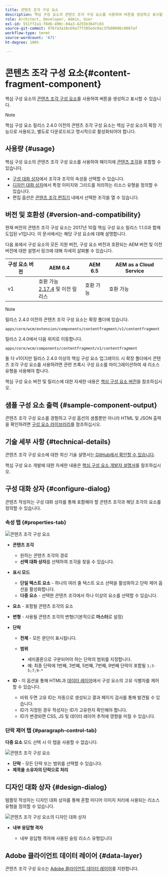 ```yaml
---
title: 콘텐츠 조각 구성 요소
description: 핵심 구성 요소의 콘텐츠 조각 구성 요소를 사용하여 버튼을 생성하고 표시할 수 있습니다.
role: Architect, Developer, Admin, User
exl-id: 551ff2a1-f8db-490c-84a3-4255b364fc83
source-git-commit: 9767a3a10cb9a77f385edc0ac3fb00096c0087af
workflow-type: tm+mt
source-wordcount: '671'
ht-degree: 100%

---
```


# 콘텐츠 조각 구성 요소{#content-fragment-component}

핵심 구성 요소의 [콘텐츠 조각 구성 요소](https://experienceleague.adobe.com/docs/experience-manager-cloud-service/assets/content-fragments/content-fragments.html)를 사용하여 버튼을 생성하고 표시할 수 있습니다.

>[!NOTE]
>
>핵심 구성 요소 릴리스 2.4.0 이전의 콘텐츠 조각 구성 요소는 핵심 구성 요소의 확장 기능으로 사용되고, 별도로 다운로드되고 명시적으로 활성화되어야 합니다.

## 사용량 {#usage}

핵심 구성 요소의 콘텐츠 조각 구성 요소를 사용하여 페이지에 [콘텐츠 조각](https://experienceleague.adobe.com/docs/experience-manager-cloud-service/assets/content-fragments/content-fragments.html)을 포함할 수 있습니다.

* [구성 대화 상자](#configure-dialog)에서 조각과 조각의 속성을 선택할 수 있습니다.
* [디자인 대화 상자](#design-dialog)에서 특정 이미지와 그리드를 처리하는 리소스 유형을 정의할 수 있습니다.
* 편집 옵션은 [콘텐츠 조각 편집기](https://experienceleague.adobe.com/docs/experience-manager-cloud-service/assets/content-fragments/content-fragments-variations.html) 내에서 선택한 조각을 열 수 있습니다.

## 버전 및 호환성 {#version-and-compatibility}

현재 버전의 콘텐츠 조각 구성 요소는 2017년 10월 핵심 구성 요소 릴리스 1.1.0과 함께 도입된 v1입니다. 이 문서에서는 해당 구성 요소에 대해 설명합니다.

다음 표에서 구성 요소의 모든 지원 버전, 구성 요소 버전과 호환되는 AEM 버전 및 이전 버전에 대한 설명서 링크에 대해 자세히 살펴볼 수 있습니다.

| 구성 요소 버전 | AEM 6.4 | AEM 6.5 | AEM as a Cloud Service |
|--- |--- |---|---|
| v1 | 호환 가능 <br>[2.17.4](/help/versions.md) 및 이전 릴리스 | 호환 가능 | 호환 가능 |

>[!NOTE]
>
>릴리스 2.4.0 이전의 콘텐츠 조각 구성 요소는 확장 폴더에 있습니다.
>
> `apps/core/wcm/extension/components/contentfragment/v1/contentfragment`
> 
>릴리스 2.4.0에서 다음 위치로 이동합니다.
>
>`apps/core/wcm/components/contentfragment/v1/contentfragment`
>
>둘 다 v1이지만 릴리스 2.4.0 이상의 핵심 구성 요소 업그레이드 시 확장 폴더에서 콘텐츠 조각 구성 요소를 사용하려면 관련 프록시 구성 요소를 마이그레이션하여 새 리소스 유형을 사용해야 합니다.

핵심 구성 요소 버전 및 릴리스에 대한 자세한 내용은 [핵심 구성 요소 버전](/help/versions.md)을 참조하십시오.

## 샘플 구성 요소 출력 {#sample-component-output}

콘텐츠 조각 구성 요소를 경험하고 구성 옵션의 샘플뿐만 아니라 HTML 및 JSON 출력을 확인하려면 [구성 요소 라이브러리](https://adobe.com/go/aem_cmp_library_cf_kr)를 참조하십시오.

## 기술 세부 사항 {#technical-details}

콘텐츠 조각 구성 요소에 대한 최신 기술 설명서는[ GitHub에서 확인할 수 있습니다](https://adobe.com/go/aem_cmp_tech_cf_v1_kr).

핵심 구성 요소 개발에 대한 자세한 내용은 [핵심 구성 요소 개발자 설명서](/help/developing/overview.md)를 참조하십시오.

## 구성 대화 상자 {#configure-dialog}

콘텐츠 작성자는 구성 대화 상자를 통해 포함해야 할 콘텐츠 조각과 해당 조각의 요소를 정의할 수 있습니다.

### 속성 탭 {#properties-tab}

![콘텐츠 조각 구성 요소](/help/assets/content-fragment-edit-properties.png)

* **콘텐츠 조각**

   * 원하는 콘텐츠 조각의 경로
   * **선택 대화 상자**&#x200B;를 선택하여 조각을 찾을 수 있습니다.

* **표시 모드**
   * **단일 텍스트 요소** - 하나의 여러 줄 텍스트 요소 선택을 활성화하고 단락 제어 옵션을 활성화합니다.
   * **다중 요소** - 선택한 콘텐츠 조각에서 하나 이상의 요소를 선택할 수 있습니다.
* **요소** - 포함될 콘텐츠 조각의 요소
* **변형** - 사용될 콘텐츠 조각의 변형(기본적으로 **마스터**&#x200B;로 설정)

* **단락**

   * **전체** - 모든 문단이 표시됩니다.
   * **범위**

      * 세미콜론으로 구분되어야 하는 단락의 범위를 지정합니다.
      * 예: 최종 단락에 1번째, 3번쨰, 5번쨰, 7번째, 9번째 단락이 포함될 `1;3-5;7;9-*`
* **ID** - 이 옵션을 통해 HTML과 [데이터 레이어](/help/developing/data-layer/overview.md)에서 구성 요소의 고유 식별자를 제어할 수 있습니다.
   * 비워 두면 고유 ID는 자동으로 생성되고 결과 페이지 검사를 통해 발견될 수 있습니다.
   * ID가 지정된 경우 작성자는 ID가 고유한지 확인해야 합니다.
   * ID가 변경되면 CSS, JS 및 데이터 레이어 추적에 영향을 미칠 수 있습니다.

### 단락 제어 탭 {#paragraph-control-tab}

**다중 요소** 모드 선택 시 이 탭을 사용할 수 없습니다.

![콘텐츠 조각 구성 요소](/help/assets/content-fragment-edit-paragraph.png)

* **단락** - 모든 단락 또는 범위를 선택할 수 있습니다.
* **제목을 소유자의 단락으로 처리**

## 디자인 대화 상자 {#design-dialog}

템플릿 작성자는 디자인 대화 상자를 통해 혼합 미디어 이미지 처리에 사용되는 리소스 유형을 정의할 수 있습니다.

![콘텐츠 조각 구성 요소의 디자인 대화 상자](/help/assets/content-fragment-design.png)

* **내부 응답형 격자**

   * 내부 응답형 격자에 사용된 슬링 리소스 유형입니다

## Adobe 클라이언트 데이터 레이어 {#data-layer}

콘텐츠 조각 구성 요소는 [Adobe 클라이언트 데이터 레이어](/help/developing/data-layer/overview.md)를 지원합니다.
